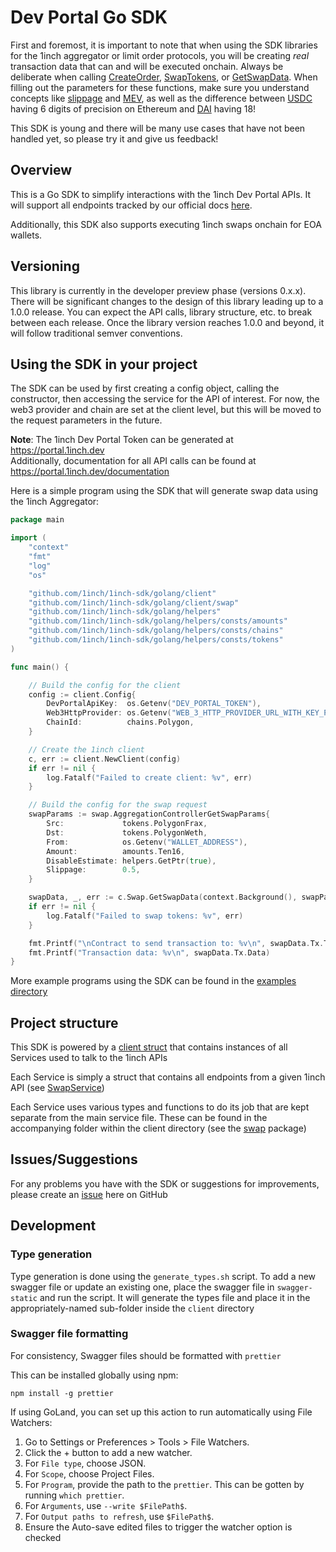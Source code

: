 # Dev Portal Go SDK

First and foremost, it is important to note that when using the SDK libraries for the 1inch aggregator or limit order protocols, you will be creating *real* transaction data that can and will be executed onchain. Always be  deliberate when calling [CreateOrder](https://github.com/1inch/1inch-sdk/blob/9703d3bf4a6d94ad64badd0e346a16d60a0c3509/golang/client/orderbook.go#L18-L18), [SwapTokens](https://github.com/1inch/1inch-sdk/blob/9703d3bf4a6d94ad64badd0e346a16d60a0c3509/golang/actions/swap.go#L21-L21), or [GetSwapData](https://github.com/1inch/1inch-sdk/blob/9703d3bf4a6d94ad64badd0e346a16d60a0c3509/golang/client/swap.go#L128-L128). When filling out the parameters for these functions, make sure you understand concepts like [slippage](https://medium.com/onomy-protocol/what-is-slippage-in-defi-62a0d068feb3) and [MEV](https://chain.link/education-hub/maximal-extractable-value-mev), as well as the difference between [USDC](https://etherscan.io/token/0xa0b86991c6218b36c1d19d4a2e9eb0ce3606eb48) having 6 digits of precision on Ethereum and [DAI](https://etherscan.io/token/0x6b175474e89094c44da98b954eedeac495271d0f) having 18!

This SDK is young and there will be many use cases that have not been handled yet, so please try it and give us feedback!

## Overview

This is a Go SDK to simplify interactions with the 1inch Dev Portal APIs. It will support all endpoints tracked by our official docs [here](https://portal.1inch.dev/documentation/authentication).

Additionally, this SDK also supports executing 1inch swaps onchain for EOA wallets. 

## Versioning

This library is currently in the developer preview phase (versions 0.x.x). There will be significant changes to the design of this library leading up to a 1.0.0 release. You can expect the API calls, library structure, etc. to break between each release. Once the library version reaches 1.0.0 and beyond, it will follow traditional semver conventions. 

## Using the SDK in your project

The SDK can be used by first creating a config object, calling the constructor, then accessing the service for the API of interest. For now, the web3 provider and chain are set at the client level, but this will be moved to the request parameters in the future.

**Note**: The 1inch Dev Portal Token can be generated at https://portal.1inch.dev  
Additionally,
documentation for all API calls can be found at https://portal.1inch.dev/documentation

Here is a simple program using the SDK that will generate swap data using the 1inch Aggregator:

```go
package main

import (
	"context"
	"fmt"
	"log"
	"os"

	"github.com/1inch/1inch-sdk/golang/client"
	"github.com/1inch/1inch-sdk/golang/client/swap"
	"github.com/1inch/1inch-sdk/golang/helpers"
	"github.com/1inch/1inch-sdk/golang/helpers/consts/amounts"
	"github.com/1inch/1inch-sdk/golang/helpers/consts/chains"
	"github.com/1inch/1inch-sdk/golang/helpers/consts/tokens"
)

func main() {

	// Build the config for the client
	config := client.Config{
		DevPortalApiKey:  os.Getenv("DEV_PORTAL_TOKEN"),
		Web3HttpProvider: os.Getenv("WEB_3_HTTP_PROVIDER_URL_WITH_KEY_POLYGON"),
		ChainId:          chains.Polygon,
	}

	// Create the 1inch client
	c, err := client.NewClient(config)
	if err != nil {
		log.Fatalf("Failed to create client: %v", err)
	}

	// Build the config for the swap request
	swapParams := swap.AggregationControllerGetSwapParams{
		Src:             tokens.PolygonFrax,
		Dst:             tokens.PolygonWeth,
		From:            os.Getenv("WALLET_ADDRESS"),
		Amount:          amounts.Ten16,
		DisableEstimate: helpers.GetPtr(true),
		Slippage:        0.5,
	}

	swapData, _, err := c.Swap.GetSwapData(context.Background(), swapParams, false)
	if err != nil {
		log.Fatalf("Failed to swap tokens: %v", err)
	}

	fmt.Printf("\nContract to send transaction to: %v\n", swapData.Tx.To)
	fmt.Printf("Transaction data: %v\n", swapData.Tx.Data)
}
```

More example programs using the SDK can be found in the [examples directory]()

## Project structure

This SDK is powered by a [client struct](https://github.com/1inch/1inch-sdk/blob/9703d3bf4a6d94ad64badd0e346a16d60a0c3509/golang/client/client.go#L60-L60) that contains instances of all Services used to talk to the 1inch APIs

Each Service is simply a struct that contains all endpoints from a given 1inch API (see [SwapService](https://github.com/1inch/1inch-sdk/blob/9703d3bf4a6d94ad64badd0e346a16d60a0c3509/golang/client/swap.go#L11-L11))

Each Service uses various types and functions to do its job that are kept separate from the main service file. These can be found in the accompanying folder within the client directory (see the [swap](https://github.com/1inch/1inch-sdk/tree/9703d3bf4a6d94ad64badd0e346a16d60a0c3509/golang/client/swap) package) 

## Issues/Suggestions

For any problems you have with the SDK or suggestions for improvements, please create an [issue](https://github.com/1inch/1inch-sdk/issues) here on GitHub

## Development

### Type generation

Type generation is done using the `generate_types.sh` script. To add a new swagger file or update an existing one, place the swagger file in `swagger-static` and run the script. It will generate the types file and place it in the appropriately-named sub-folder inside the `client` directory

### Swagger file formatting
For consistency, Swagger files should be formatted with `prettier`

This can be installed globally using npm:

`npm install -g prettier`

If using GoLand, you can set up this action to run automatically using File Watchers:

1. Go to Settings or Preferences > Tools > File Watchers.
2. Click the + button to add a new watcher.
3. For `File type`, choose JSON.
4. For `Scope`, choose Project Files.
5. For `Program`, provide the path to the `prettier`. This can be gotten by running `which prettier`.
6. For `Arguments`, use `--write $FilePath$`.
7. For `Output paths to refresh`, use `$FilePath$`.
8. Ensure the Auto-save edited files to trigger the watcher option is checked

